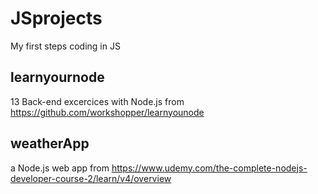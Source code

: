 # JSprojects
My first steps coding in JS

## learnyournode
13 Back-end excercices with Node.js from https://github.com/workshopper/learnyounode

## weatherApp
a Node.js web app from https://www.udemy.com/the-complete-nodejs-developer-course-2/learn/v4/overview
